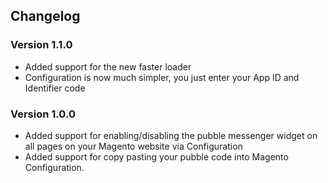 ## Changelog

### Version 1.1.0

- Added support for the new faster loader
- Configuration is now much simpler, you just enter your App ID and Identifier code

### Version 1.0.0

- Added support for enabling/disabling the pubble messenger widget on all pages on your Magento website via Configuration
- Added support for copy pasting your pubble code into Magento Configuration.


